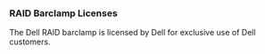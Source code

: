 ### RAID Barclamp Licenses

The Dell RAID barclamp is licensed by Dell for exclusive use of Dell customers.



